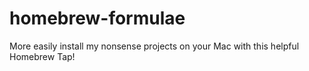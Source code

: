 # homebrew-formulae
More easily install my nonsense projects on your Mac with this helpful Homebrew Tap!
